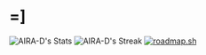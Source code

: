 # =]
![AIRA-D's Stats](https://github-readme-stats.vercel.app/api?username=AIRA-D&theme=dark&show_icons=true&hide_border=false&count_private=true)
![AIRA-D's Streak](https://github-readme-streak-stats.herokuapp.com/?user=AIRA-D&theme=dark&hide_border=false)
[![roadmap.sh](https://api.roadmap.sh/v1-badge/wide/64afd6de5f038d81eeae9c79?variant=dark)](https://roadmap.sh)
